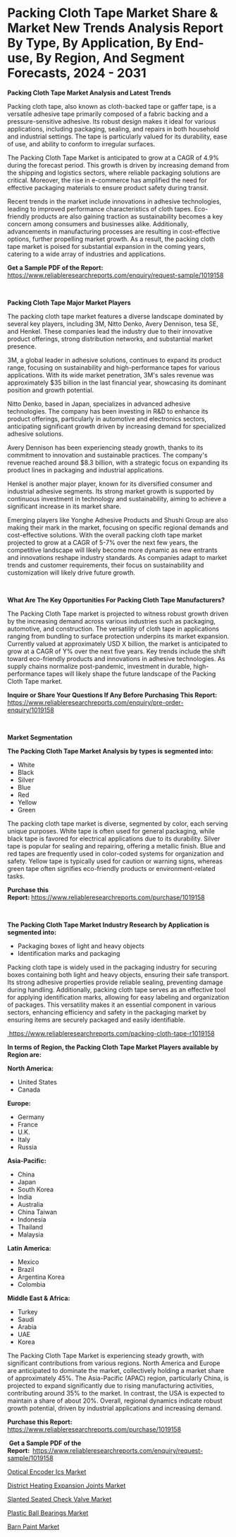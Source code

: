<p><h1>Packing Cloth Tape Market Share & Market New Trends Analysis Report By Type, By Application, By End-use, By Region, And Segment Forecasts, 2024 - 2031</h1></p><p><strong>Packing Cloth Tape Market Analysis and Latest Trends</strong></p>
<p><p>Packing cloth tape, also known as cloth-backed tape or gaffer tape, is a versatile adhesive tape primarily composed of a fabric backing and a pressure-sensitive adhesive. Its robust design makes it ideal for various applications, including packaging, sealing, and repairs in both household and industrial settings. The tape is particularly valued for its durability, ease of use, and ability to conform to irregular surfaces.</p><p>The Packing Cloth Tape Market is anticipated to grow at a CAGR of 4.9% during the forecast period. This growth is driven by increasing demand from the shipping and logistics sectors, where reliable packaging solutions are critical. Moreover, the rise in e-commerce has amplified the need for effective packaging materials to ensure product safety during transit.</p><p>Recent trends in the market include innovations in adhesive technologies, leading to improved performance characteristics of cloth tapes. Eco-friendly products are also gaining traction as sustainability becomes a key concern among consumers and businesses alike. Additionally, advancements in manufacturing processes are resulting in cost-effective options, further propelling market growth. As a result, the packing cloth tape market is poised for substantial expansion in the coming years, catering to a wide array of industries and applications.</p></p>
<p><strong>Get a Sample PDF of the Report:&nbsp;</strong> <a href="https://www.reliableresearchreports.com/enquiry/request-sample/1019158?utm_campaign=9&utm_medium=2&utm_source=Github&utm_content=ia&utm_term=29102024&utm_id=packing-cloth-tape">https://www.reliableresearchreports.com/enquiry/request-sample/1019158</a></p>
<p>&nbsp;</p>
<p><strong>Packing Cloth Tape Major Market Players</strong></p>
<p><p>The packing cloth tape market features a diverse landscape dominated by several key players, including 3M, Nitto Denko, Avery Dennison, tesa SE, and Henkel. These companies lead the industry due to their innovative product offerings, strong distribution networks, and substantial market presence.</p><p>3M, a global leader in adhesive solutions, continues to expand its product range, focusing on sustainability and high-performance tapes for various applications. With its wide market penetration, 3M's sales revenue was approximately $35 billion in the last financial year, showcasing its dominant position and growth potential.</p><p>Nitto Denko, based in Japan, specializes in advanced adhesive technologies. The company has been investing in R&D to enhance its product offerings, particularly in automotive and electronics sectors, anticipating significant growth driven by increasing demand for specialized adhesive solutions.</p><p>Avery Dennison has been experiencing steady growth, thanks to its commitment to innovation and sustainable practices. The company's revenue reached around $8.3 billion, with a strategic focus on expanding its product lines in packaging and industrial applications.</p><p>Henkel is another major player, known for its diversified consumer and industrial adhesive segments. Its strong market growth is supported by continuous investment in technology and sustainability, aiming to achieve a significant increase in its market share.</p><p>Emerging players like Yonghe Adhesive Products and Shushi Group are also making their mark in the market, focusing on specific regional demands and cost-effective solutions. With the overall packing cloth tape market projected to grow at a CAGR of 5-7% over the next few years, the competitive landscape will likely become more dynamic as new entrants and innovations reshape industry standards. As companies adapt to market trends and customer requirements, their focus on sustainability and customization will likely drive future growth.</p></p>
<p>&nbsp;</p>
<p><strong>What Are The Key Opportunities For Packing Cloth Tape Manufacturers?</strong></p>
<p><p>The Packing Cloth Tape market is projected to witness robust growth driven by the increasing demand across various industries such as packaging, automotive, and construction. The versatility of cloth tape in applications ranging from bundling to surface protection underpins its market expansion. Currently valued at approximately USD X billion, the market is anticipated to grow at a CAGR of Y% over the next five years. Key trends include the shift toward eco-friendly products and innovations in adhesive technologies. As supply chains normalize post-pandemic, investment in durable, high-performance tapes will likely shape the future landscape of the Packing Cloth Tape market.</p></p>
<p><strong>Inquire or Share Your Questions If Any Before Purchasing This Report:</strong> <a href="https://www.reliableresearchreports.com/enquiry/pre-order-enquiry/1019158?utm_campaign=9&utm_medium=2&utm_source=Github&utm_content=ia&utm_term=29102024&utm_id=packing-cloth-tape">https://www.reliableresearchreports.com/enquiry/pre-order-enquiry/1019158</a></p>
<p>&nbsp;</p>
<p><strong>Market Segmentation</strong></p>
<p><strong>The Packing Cloth Tape Market Analysis by types is segmented into:</strong></p>
<p><ul><li>White</li><li>Black</li><li>Silver</li><li>Blue</li><li>Red</li><li>Yellow</li><li>Green</li></ul></p>
<p><p>The packing cloth tape market is diverse, segmented by color, each serving unique purposes. White tape is often used for general packaging, while black tape is favored for electrical applications due to its durability. Silver tape is popular for sealing and repairing, offering a metallic finish. Blue and red tapes are frequently used in color-coded systems for organization and safety. Yellow tape is typically used for caution or warning signs, whereas green tape often signifies eco-friendly products or environment-related tasks.</p></p>
<p><strong>Purchase this Report:&nbsp;</strong><a href="https://www.reliableresearchreports.com/purchase/1019158?utm_campaign=9&utm_medium=2&utm_source=Github&utm_content=ia&utm_term=29102024&utm_id=packing-cloth-tape">https://www.reliableresearchreports.com/purchase/1019158</a></p>
<p>&nbsp;</p>
<p><strong>The Packing Cloth Tape Market Industry Research by Application is segmented into:</strong></p>
<p><ul><li>Packaging boxes of light and heavy objects</li><li>Identification marks and packaging</li></ul></p>
<p><p>Packing cloth tape is widely used in the packaging industry for securing boxes containing both light and heavy objects, ensuring their safe transport. Its strong adhesive properties provide reliable sealing, preventing damage during handling. Additionally, packing cloth tape serves as an effective tool for applying identification marks, allowing for easy labeling and organization of packages. This versatility makes it an essential component in various sectors, enhancing efficiency and safety in the packaging market by ensuring items are securely packaged and easily identifiable.</p></p>
<p><a href="https://www.reliableresearchreports.com/packing-cloth-tape-r1019158?utm_campaign=9&utm_medium=2&utm_source=Github&utm_content=ia&utm_term=29102024&utm_id=packing-cloth-tape">&nbsp;https://www.reliableresearchreports.com/packing-cloth-tape-r1019158</a></p>
<p><strong>In terms of Region, the Packing Cloth Tape Market Players available by Region are:</strong></p>
<p>
    <p> <strong> North America: </strong>
        <ul>
            <li>United States</li>
            <li>Canada</li>
        </ul>
        </p> 
    <p> <strong> Europe: </strong>
        <ul>
            <li>Germany</li>
            <li>France</li>
            <li>U.K.</li>
            <li>Italy</li>
            <li>Russia</li>
        </ul>
        </p> 
    <p> <strong> Asia-Pacific: </strong>
        <ul>
            <li>China</li>
            <li>Japan</li>
            <li>South Korea</li>
            <li>India</li>
            <li>Australia</li>
            <li>China Taiwan</li>
            <li>Indonesia</li>
            <li>Thailand</li>
            <li>Malaysia</li>
        </ul>
        </p> 
    <p> <strong> Latin America: </strong>
        <ul>
            <li>Mexico</li>
            <li>Brazil</li>
            <li>Argentina Korea</li>
            <li>Colombia</li>
        </ul>
        </p> 
    <p> <strong> Middle East & Africa: </strong>
        <ul>
            <li>Turkey</li>
            <li>Saudi</li>
            <li>Arabia</li>
            <li>UAE</li>
            <li>Korea</li>
        </ul>
    </p>
    </p>
<p><p>The Packing Cloth Tape Market is experiencing steady growth, with significant contributions from various regions. North America and Europe are anticipated to dominate the market, collectively holding a market share of approximately 45%. The Asia-Pacific (APAC) region, particularly China, is projected to expand significantly due to rising manufacturing activities, contributing around 35% to the market. In contrast, the USA is expected to maintain a share of about 20%. Overall, regional dynamics indicate robust growth potential, driven by industrial applications and increasing demand.</p></p>
<p><strong>Purchase this Report: </strong><a href="https://www.reliableresearchreports.com/purchase/1019158?utm_campaign=9&utm_medium=2&utm_source=Github&utm_content=ia&utm_term=29102024&utm_id=packing-cloth-tape">https://www.reliableresearchreports.com/purchase/1019158</a></p>
<p>&nbsp;<strong>Get a Sample PDF of the Report:&nbsp;&nbsp;</strong><a href="https://www.reliableresearchreports.com/enquiry/request-sample/1019158?utm_campaign=9&utm_medium=2&utm_source=Github&utm_content=ia&utm_term=29102024&utm_id=packing-cloth-tape">https://www.reliableresearchreports.com/enquiry/request-sample/1019158</a></p>
<p><strong></strong></p>
<p><p><a href="https://github.com/WashimHussain441/Market-Research-Report-List-1/blob/main/optical-encoder-ics-market.md?utm_campaign=9&utm_medium=2&utm_source=Github&utm_content=ia&utm_term=29102024&utm_id=packing-cloth-tape">Optical Encoder Ics Market</a></p><p><a href="https://issuu.com/reportprime-2/docs/district-heating-expansion-joints-m_1eaac0bad28c02?utm_campaign=9&utm_medium=2&utm_source=Github&utm_content=ia&utm_term=29102024&utm_id=packing-cloth-tape">District Heating Expansion Joints Market</a></p><p><a href="https://issuu.com/reportprime-2/docs/slanted-seated-check-valve-market-s_297da96b48eb7c?utm_campaign=9&utm_medium=2&utm_source=Github&utm_content=ia&utm_term=29102024&utm_id=packing-cloth-tape">Slanted Seated Check Valve Market</a></p><p><a href="https://www.linkedin.com/pulse/plastic-ball-bearings-market-emerging-trends-future-prospects-hy25c?utm_campaign=9&utm_medium=2&utm_source=Github&utm_content=ia&utm_term=29102024&utm_id=packing-cloth-tape">Plastic Ball Bearings Market</a></p><p><a href="https://medium.com/@liz10hnbracht/deep-dive-into-the-barn-paint-market-itstrends-market-segmentation-and-competitive-analysis-5930661647c4?utm_campaign=9&utm_medium=2&utm_source=Github&utm_content=ia&utm_term=29102024&utm_id=packing-cloth-tape">Barn Paint Market</a></p></p>
